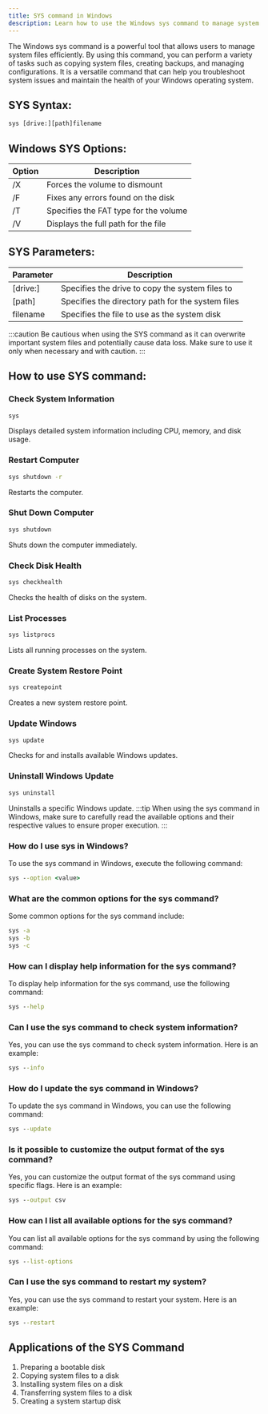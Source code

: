 ```yaml
---
title: SYS command in Windows
description: Learn how to use the Windows sys command to manage system files efficiently.
---
```


The Windows sys command is a powerful tool that allows users to manage system files efficiently. By using this command, you can perform a variety of tasks such as copying system files, creating backups, and managing configurations. It is a versatile command that can help you troubleshoot system issues and maintain the health of your Windows operating system.

## SYS Syntax:
```cmd
sys [drive:][path]filename
```

## Windows SYS Options:
| Option | Description                     |
|--------|---------------------------------|
| /X     | Forces the volume to dismount    |
| /F     | Fixes any errors found on the disk |
| /T     | Specifies the FAT type for the volume |
| /V     | Displays the full path for the file |

## SYS Parameters:
| Parameter   | Description                                |
|-------------|--------------------------------------------|
| [drive:]    | Specifies the drive to copy the system files to |
| [path]      | Specifies the directory path for the system files |
| filename    | Specifies the file to use as the system disk |

:::caution
Be cautious when using the SYS command as it can overwrite important system files and potentially cause data loss. Make sure to use it only when necessary and with caution.
:::
## How to use SYS command:
### Check System Information
```cmd
sys
```
Displays detailed system information including CPU, memory, and disk usage.

### Restart Computer
```cmd
sys shutdown -r
```
Restarts the computer.

### Shut Down Computer
```cmd
sys shutdown
```
Shuts down the computer immediately.

### Check Disk Health
```cmd
sys checkhealth
```
Checks the health of disks on the system.

### List Processes
```cmd
sys listprocs
```
Lists all running processes on the system.

### Create System Restore Point
```cmd
sys createpoint
```
Creates a new system restore point.

### Update Windows
```cmd
sys update
```
Checks for and installs available Windows updates.

### Uninstall Windows Update
```cmd
sys uninstall
```
Uninstalls a specific Windows update.
:::tip
When using the sys command in Windows, make sure to carefully read the available options and their respective values to ensure proper execution.
:::

### How do I use sys in Windows?
To use the sys command in Windows, execute the following command:
```cmd
sys --option <value>
```

### What are the common options for the sys command?
Some common options for the sys command include:
```cmd
sys -a
sys -b
sys -c
```

### How can I display help information for the sys command?
To display help information for the sys command, use the following command:
```cmd
sys --help
```

### Can I use the sys command to check system information?
Yes, you can use the sys command to check system information. Here is an example:
```cmd
sys --info
```

### How do I update the sys command in Windows?
To update the sys command in Windows, you can use the following command:
```cmd
sys --update
```

### Is it possible to customize the output format of the sys command?
Yes, you can customize the output format of the sys command using specific flags. Here is an example:
```cmd
sys --output csv
```

### How can I list all available options for the sys command?
You can list all available options for the sys command by using the following command:
```cmd
sys --list-options
```

### Can I use the sys command to restart my system?
Yes, you can use the sys command to restart your system. Here is an example:
```cmd
sys --restart
```
## Applications of the SYS Command

1. Preparing a bootable disk
2. Copying system files to a disk
3. Installing system files on a disk
4. Transferring system files to a disk
5. Creating a system startup disk